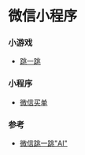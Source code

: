 # 微信小程序

### 小游戏
* [跳一跳](./wx7c8d593b2c3a7703)

### 小程序
* [微信买单](./wxc999ec07220acf96)

### 参考
* [微信跳一跳"AI"](https://www.v2ex.com/t/419056)
